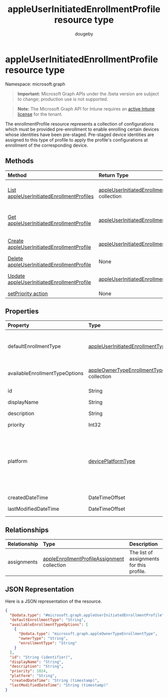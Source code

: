 ﻿---
title: "appleUserInitiatedEnrollmentProfile resource type"
description: "The enrollmentProfile resource represents a collection of configurations which must be provided pre-enrollment to enable enrolling certain devices whose identities have been pre-staged. Pre-staged device identities are assigned to this type of profile to apply the profile's configurations at enrollment of the corresponding device."
author: "dougeby"
localization_priority: Normal
ms.prod: "intune"
doc_type: resourcePageType
---

# appleUserInitiatedEnrollmentProfile resource type

Namespace: microsoft.graph

> **Important:** Microsoft Graph APIs under the /beta version are subject to change; production use is not supported.

> **Note:** The Microsoft Graph API for Intune requires an [active Intune license](https://go.microsoft.com/fwlink/?linkid=839381) for the tenant.

The enrollmentProfile resource represents a collection of configurations which must be provided pre-enrollment to enable enrolling certain devices whose identities have been pre-staged. Pre-staged device identities are assigned to this type of profile to apply the profile's configurations at enrollment of the corresponding device.

## Methods

| Method                                                                                                               | Return Type                                                                                                             | Description                                                                                                                                                    |
| :------------------------------------------------------------------------------------------------------------------- | :---------------------------------------------------------------------------------------------------------------------- | :------------------------------------------------------------------------------------------------------------------------------------------------------------- |
| [List appleUserInitiatedEnrollmentProfiles](../api/intune-enrollment-appleuserinitiatedenrollmentprofile-list.md)    | [appleUserInitiatedEnrollmentProfile](../resources/intune-enrollment-appleuserinitiatedenrollmentprofile.md) collection | List properties and relationships of the [appleUserInitiatedEnrollmentProfile](../resources/intune-enrollment-appleuserinitiatedenrollmentprofile.md) objects. |
| [Get appleUserInitiatedEnrollmentProfile](../api/intune-enrollment-appleuserinitiatedenrollmentprofile-get.md)       | [appleUserInitiatedEnrollmentProfile](../resources/intune-enrollment-appleuserinitiatedenrollmentprofile.md)            | Read properties and relationships of the [appleUserInitiatedEnrollmentProfile](../resources/intune-enrollment-appleuserinitiatedenrollmentprofile.md) object.  |
| [Create appleUserInitiatedEnrollmentProfile](../api/intune-enrollment-appleuserinitiatedenrollmentprofile-create.md) | [appleUserInitiatedEnrollmentProfile](../resources/intune-enrollment-appleuserinitiatedenrollmentprofile.md)            | Create a new [appleUserInitiatedEnrollmentProfile](../resources/intune-enrollment-appleuserinitiatedenrollmentprofile.md) object.                              |
| [Delete appleUserInitiatedEnrollmentProfile](../api/intune-enrollment-appleuserinitiatedenrollmentprofile-delete.md) | None                                                                                                                    | Deletes a [appleUserInitiatedEnrollmentProfile](../resources/intune-enrollment-appleuserinitiatedenrollmentprofile.md).                                        |
| [Update appleUserInitiatedEnrollmentProfile](../api/intune-enrollment-appleuserinitiatedenrollmentprofile-update.md) | [appleUserInitiatedEnrollmentProfile](../resources/intune-enrollment-appleuserinitiatedenrollmentprofile.md)            | Update the properties of a [appleUserInitiatedEnrollmentProfile](../resources/intune-enrollment-appleuserinitiatedenrollmentprofile.md) object.                |
| [setPriority action](../api/intune-enrollment-appleuserinitiatedenrollmentprofile-setpriority.md)                    | None                                                                                                                    | Not yet documented                                                                                                                                             |

## Properties

| Property                       | Type                                                                                                      | Description                                                                                                                                                                                |
| :----------------------------- | :-------------------------------------------------------------------------------------------------------- | :----------------------------------------------------------------------------------------------------------------------------------------------------------------------------------------- |
| defaultEnrollmentType          | [appleUserInitiatedEnrollmentType](../resources/intune-enrollment-appleuserinitiatedenrollmenttype.md)    | The default profile enrollment type. Possible values are: `unknown`, `device`, `user`.                                                                                                     |
| availableEnrollmentTypeOptions | [appleOwnerTypeEnrollmentType](../resources/intune-enrollment-appleownertypeenrollmenttype.md) collection | List of available enrollment type options                                                                                                                                                  |
| id                             | String                                                                                                    | The GUID for the object                                                                                                                                                                    |
| displayName                    | String                                                                                                    | Name of the profile                                                                                                                                                                        |
| description                    | String                                                                                                    | Description of the profile                                                                                                                                                                 |
| priority                       | Int32                                                                                                     | Priority, 0 is highest                                                                                                                                                                     |
| platform                       | [devicePlatformType](../resources/intune-shared-deviceplatformtype.md)                                    | The platform of the Device. Possible values are: `android`, `androidForWork`, `iOS`, `macOS`, `windowsPhone81`, `windows81AndLater`, `windows10AndLater`, `androidWorkProfile`, `unknown`. |
| createdDateTime                | DateTimeOffset                                                                                            | Profile creation time                                                                                                                                                                      |
| lastModifiedDateTime           | DateTimeOffset                                                                                            | Profile last modified time                                                                                                                                                                 |

## Relationships

| Relationship | Type                                                                                                              | Description                               |
| :----------- | :---------------------------------------------------------------------------------------------------------------- | :---------------------------------------- |
| assignments  | [appleEnrollmentProfileAssignment](../resources/intune-enrollment-appleenrollmentprofileassignment.md) collection | The list of assignments for this profile. |

## JSON Representation

Here is a JSON representation of the resource.

<!-- {
  "blockType": "resource",
  "keyProperty": "id",
  "@odata.type": "microsoft.graph.appleUserInitiatedEnrollmentProfile"
}
-->

```json
{
  "@odata.type": "#microsoft.graph.appleUserInitiatedEnrollmentProfile",
  "defaultEnrollmentType": "String",
  "availableEnrollmentTypeOptions": [
    {
      "@odata.type": "microsoft.graph.appleOwnerTypeEnrollmentType",
      "ownerType": "String",
      "enrollmentType": "String"
    }
  ],
  "id": "String (identifier)",
  "displayName": "String",
  "description": "String",
  "priority": 1024,
  "platform": "String",
  "createdDateTime": "String (timestamp)",
  "lastModifiedDateTime": "String (timestamp)"
}
```
